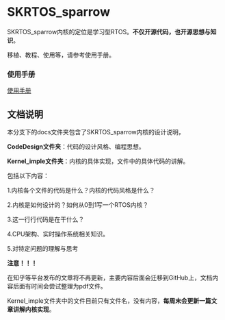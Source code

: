 # SKRTOS_sparrow

SKRTOS_sparrow内核的定位是学习型RTOS。**不仅开源代码，也开源思想与知识**。

移植、教程、使用等，请参考使用手册。

### 使用手册

[使用手册](USER_MANUAL.md)

## 文档说明

本分支下的docs文件夹包含了SKRTOS_sparrow内核的设计说明，

**CodeDesign文件夹**：代码的设计风格、编程思想。

**Kernel_imple文件夹**：内核的具体实现，文件中的具体代码的讲解。

包括以下内容：

1.内核各个文件的代码是什么？内核的代码风格是什么？

2.内核是如何设计的？如何从0到1写一个RTOS内核？

3.这一行行代码是在干什么？

4.CPU架构、实时操作系统相关知识。

5.对特定问题的理解与思考

**注意！！！**

在知乎等平台发布的文章将不再更新，主要内容后面会迁移到GitHub上，文档内容后面有时间会尝试整理为pdf文件。

Kernel_imple文件夹中的文件目前只有文件名，没有内容，**每周末会更新一篇文章讲解内核实现**。
